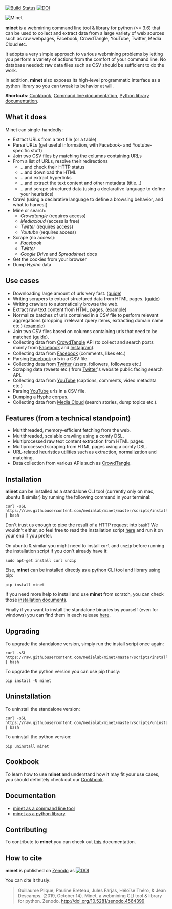 [![Build Status](https://github.com/medialab/minet/workflows/Tests/badge.svg)](https://github.com/medialab/minet/actions) [![DOI](https://zenodo.org/badge/169059797.svg)](https://zenodo.org/badge/latestdoi/169059797)

![Minet](img/minet.png)

**minet** is a webmining command line tool & library for python (>= 3.6) that can be used to collect and extract data from a large variety of web sources such as raw webpages, Facebook, CrowdTangle, YouTube, Twitter, Media Cloud etc.

It adopts a very simple approach to various webmining problems by letting you perform a variety of actions from the comfort of your command line. No database needed: raw data files such as CSV should be sufficient to do the work.

In addition, **minet** also exposes its high-level programmatic interface as a python library so you can tweak its behavior at will.

**Shortcuts**: [Cookbook](./cookbook), [Command line documentation](./docs/cli.md), [Python library documentation](./docs/lib.md).

## What it does

Minet can single-handedly:
* Extract URLs from a text file (or a table)
* Parse URLs (get useful information, with Facebook- and Youtube-specific stuff)
* Join two CSV files by matching the columns containing URLs
* From a list of URLs, resolve their redirections
	* ...and check their HTTP status
	* ...and download the HTML
	* ...and extract hyperlinks
	* ...and extract the text content and other metadata (title...)
	* ...and scrape structured data (using a declarative language to define your heuristics)
* Crawl (using a declarative language to define a browsing behavior, and what to harvest)
* Mine or search:
	* *Crowdtangle* (requires access)
	* *Mediacloud* (access is free)
	* *Twitter* (requires access)
	* *Youtube* (requires access)
* Scrape (no access):
	* *Facebook*
	* *Twitter*
	* *Google Drive* and *Spreadsheet* docs
* Get the cookies from your browser
* Dump *Hyphe* data

## Use cases

* Downloading large amount of urls very fast. ([guide](./cookbook/fetch.md))
* Writing scrapers to extract structured data from HTML pages. ([guide](./cookbook/scraping_dsl.md))
* Writing crawlers to automatically browse the web.
* Extract raw text content from HTML pages. ([example](./cookbook/compendium.md#extract-raw-text-content-from-html-pages))
* Normalize batches of urls contained in a CSV file to perform relevant aggregations (dropping irrelevant query items, extracting domain name etc.) ([example](./cookbook/compendium.md#parsing-and-normalizing-urls))
* Join two CSV files based on columns containing urls that need to be matched ([guide](./cookbook/url_join.md)).
* Collecting data from [CrowdTangle](https://www.crowdtangle.com/) API (to collect and search posts mainly from [Facebook](https://www.facebook.com/) and [Instagram](https://www.instagram.com/)).
* Collecting data from [Facebook](https://www.facebook.com/) (comments, likes etc.)
* Parsing [Facebook](https://www.facebook.com/) urls in a CSV file.
* Collecting data from [Twitter](https://twitter.com) (users, followers, followees etc.)
* Scraping data (tweets etc.) from [Twitter](https://twitter.com)'s website public facing search API.
* Collecting data from [YouTube](https://www.youtube.com/) (captions, comments, video metadata etc.)
* Parsing [YouTube](https://www.youtube.com/) urls in a CSV file.
* Dumping a [Hyphe](https://hyphe.medialab.sciences-po.fr/) corpus.
* Collecting data from [Media Cloud](https://mediacloud.org/) (search stories, dump topics etc.).

## Features (from a technical standpoint)

* Multithreaded, memory-efficient fetching from the web.
* Multithreaded, scalable crawling using a comfy DSL.
* Multiprocessed raw text content extraction from HTML pages.
* Multiprocessed scraping from HTML pages using a comfy DSL.
* URL-related heuristics utilities such as extraction, normalization and matching.
* Data collection from various APIs such as [CrowdTangle](https://www.crowdtangle.com/).

## Installation

**minet** can be installed as a standalone CLI tool (currently only on mac, ubuntu & similar) by running the following command in your terminal:

```shell
curl -sSL https://raw.githubusercontent.com/medialab/minet/master/scripts/install.sh | bash
```

Don't trust us enough to pipe the result of a HTTP request into `bash`? We wouldn't either, so feel free to read the installation script [here](./scripts/install.sh) and run it on your end if you prefer.

On ubuntu & similar you might need to install `curl` and `unzip` before running the installation script if you don't already have it:

```shell
sudo apt-get install curl unzip
```

Else, **minet** can be installed directly as a python CLI tool and library using pip:

```shell
pip install minet
```

If you need more help to install and use **minet** from scratch, you can check those [installation documents](./docs/install.md).

Finally if you want to install the standalone binaries by yourself (even for windows) you can find them in each release [here](https://github.com/medialab/minet/releases).

## Upgrading

To upgrade the standalone version, simply run the install script once again:

```shell
curl -sSL https://raw.githubusercontent.com/medialab/minet/master/scripts/install.sh | bash
```

To upgrade the python version you can use pip thusly:

```shell
pip install -U minet
```

## Uninstallation

To uninstall the standalone version:

```shell
curl -sSL https://raw.githubusercontent.com/medialab/minet/master/scripts/uninstall.sh | bash
```

To uninstall the python version:

```shell
pip uninstall minet
```

## Cookbook

To learn how to use **minet** and understand how it may fit your use cases, you should definitely check out our [Cookbook](./cookbook).

## Documentation

* [minet as a command line tool](./docs/cli.md)
* [minet as a python library](./docs/lib.md)

## Contributing

To contribute to **minet** you can check out [this](./CONTRIBUTING.md) documentation.

## How to cite

**minet** is published on [Zenodo](https://zenodo.org/) as [![DOI](https://zenodo.org/badge/169059797.svg)](https://zenodo.org/badge/latestdoi/169059797)

You can cite it thusly:

> Guillaume Plique, Pauline Breteau, Jules Farjas, Héloïse Théro, & Jean Descamps. (2019, October 14). Minet, a webmining CLI tool & library for python. Zenodo. http://doi.org/10.5281/zenodo.4564399
